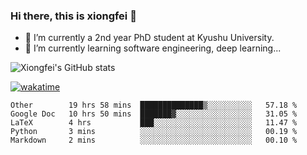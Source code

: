 ### Hi there, this is xiongfei 👋


- 🔭 I’m currently a 2nd year PhD student at Kyushu University.
- 🌱 I’m currently learning software engineering, deep learning...

<!--
**Toma62299781/Toma62299781** is a ✨ _special_ ✨ repository because its `README.md` (this file) appears on your GitHub profile.
Here are some ideas to get you started:
-->

![Xiongfei's GitHub stats](https://github-readme-stats.vercel.app/api?username=Toma62299781)


[![wakatime](https://wakatime.com/badge/user/9e8d5516-d162-43e7-9563-87295d455a71.svg)](https://wakatime.com/@9e8d5516-d162-43e7-9563-87295d455a71)

<!--START_SECTION:waka-->
```text
Other        19 hrs 58 mins  ██████████████▒░░░░░░░░░░   57.18 % 
Google Doc   10 hrs 50 mins  ███████▓░░░░░░░░░░░░░░░░░   31.05 % 
LaTeX        4 hrs           ███░░░░░░░░░░░░░░░░░░░░░░   11.47 % 
Python       3 mins          ░░░░░░░░░░░░░░░░░░░░░░░░░   00.19 % 
Markdown     2 mins          ░░░░░░░░░░░░░░░░░░░░░░░░░   00.10 % 
```
<!--END_SECTION:waka-->

